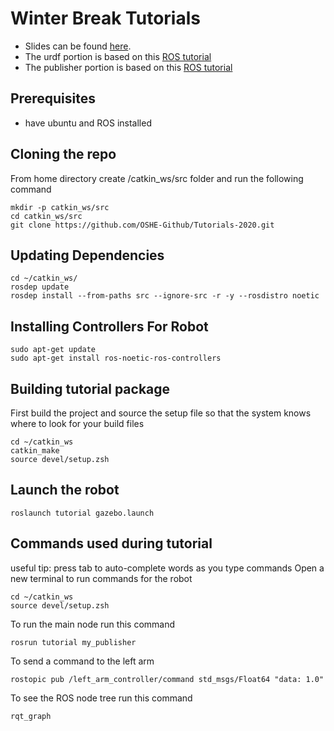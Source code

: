 # Winter Break Tutorials

- Slides can be found [here](https://docs.google.com/presentation/d/13XCDx3GYOWQLYuZl6OiorKB5LQHKp4tY2wDdE2C2mO4/edit#slide=id.p).
- The urdf portion is based on this [ROS tutorial](https://wiki.ros.org/urdf/Tutorials/Building%20a%20Visual%20Robot%20Model%20with%20URDF%20from%20Scratch)
- The publisher portion is based on this [ROS tutorial](https://wiki.ros.org/ROS/Tutorials/WritingPublisherSubscriber%28c%2B%2B%29)

## Prerequisites
- have ubuntu and ROS installed

## Cloning the repo
From home directory create /catkin_ws/src folder and run the following command
```
mkdir -p catkin_ws/src
cd catkin_ws/src
git clone https://github.com/OSHE-Github/Tutorials-2020.git
```

## Updating Dependencies
```
cd ~/catkin_ws/
rosdep update
rosdep install --from-paths src --ignore-src -r -y --rosdistro noetic
```

## Installing Controllers For Robot
```
sudo apt-get update
sudo apt-get install ros-noetic-ros-controllers
```


## Building tutorial package
First build the project and source the setup file so that the system knows where to look for your build files
```
cd ~/catkin_ws
catkin_make
source devel/setup.zsh
```

## Launch the robot
```
roslaunch tutorial gazebo.launch
```


## Commands used during tutorial
useful tip: press tab to auto-complete words as you type commands
Open a new terminal to run commands for the robot

```
cd ~/catkin_ws
source devel/setup.zsh
```
To run the main node run this command
```
rosrun tutorial my_publisher
```

To send a command to the left arm
```
rostopic pub /left_arm_controller/command std_msgs/Float64 "data: 1.0"
```

To see the ROS node tree run this command
```
rqt_graph
```
